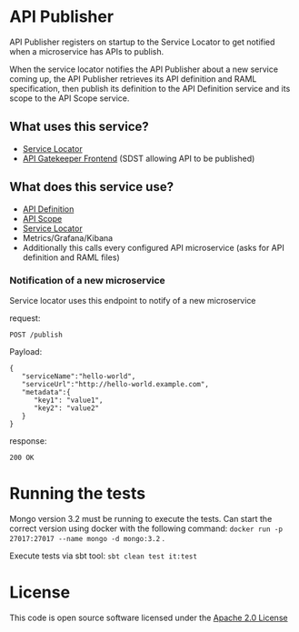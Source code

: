 # API Publisher
API Publisher registers on startup to the Service Locator to get notified when a microservice has APIs to publish.

When the service locator notifies the API Publisher about a new service coming up,
the API Publisher retrieves its API definition and RAML specification, 
then publish its definition to the API Definition service and its scope to the API Scope service.

## What uses this service?
* [Service Locator](https://github.com/HMRC/service-locator)
* [API Gatekeeper Frontend](https://github.com/hmrc/api-gatekeeper-frontend) (SDST allowing API to be published)

## What does this service use?
* [API Definition](https://github.com/HMRC/api-definition)
* [API Scope](https://github.com/HMRC/api-scope)
* [Service Locator](https://github.com/HMRC/service-locator)
* Metrics/Grafana/Kibana
* Additionally this calls every configured API microservice (asks for API definition and RAML files)

### Notification of a new microservice
Service locator uses this endpoint to notify of a new microservice

request: 
```
POST /publish
```
Payload:
```
{
   "serviceName":"hello-world",
   "serviceUrl":"http://hello-world.example.com",
   "metadata":{
      "key1": "value1",
      "key2": "value2"
   }
}
```
response:
```
200 OK
```

# Running the tests
Mongo version 3.2 must be running to execute the tests.
Can start the correct version using docker with the following command:
`docker run -p 27017:27017 --name mongo -d mongo:3.2` .

Execute tests via sbt tool:
 `sbt clean test it:test`

# License
This code is open source software licensed under the [Apache 2.0 License]("http://www.apache.org/licenses/LICENSE-2.0.html")

